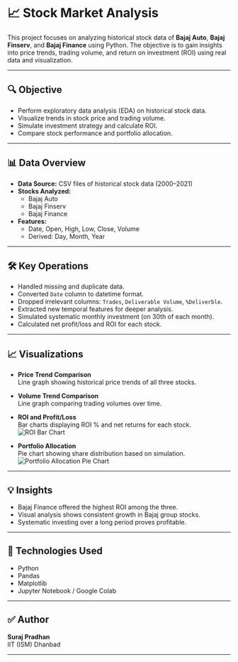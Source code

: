 # 📈 Stock Market Analysis

This project focuses on analyzing historical stock data of **Bajaj Auto**, **Bajaj Finserv**, and **Bajaj Finance** using Python. The objective is to gain insights into price trends, trading volume, and return on investment (ROI) using real data and visualization.

---

## 🔍 Objective

- Perform exploratory data analysis (EDA) on historical stock data.
- Visualize trends in stock price and trading volume.
- Simulate investment strategy and calculate ROI.
- Compare stock performance and portfolio allocation.

---

## 📊 Data Overview

- **Data Source:** CSV files of historical stock data (2000–2021)
- **Stocks Analyzed:**
  - Bajaj Auto
  - Bajaj Finserv
  - Bajaj Finance
- **Features:**
  - Date, Open, High, Low, Close, Volume
  - Derived: Day, Month, Year

---

## 🛠️ Key Operations

- Handled missing and duplicate data.
- Converted `Date` column to datetime format.
- Dropped irrelevant columns: `Trades`, `Deliverable Volume`, `%Deliverble`.
- Extracted new temporal features for deeper analysis.
- Simulated systematic monthly investment (on 30th of each month).
- Calculated net profit/loss and ROI for each stock.

---

## 📈 Visualizations

- **Price Trend Comparison**  
  Line graph showing historical price trends of all three stocks.
  
- **Volume Trend Comparison**  
  Line graph comparing trading volumes over time.

- **ROI and Profit/Loss**  
  Bar charts displaying ROI % and net returns for each stock.  
  ![ROI Bar Chart](./roi_bar_chart.png)

- **Portfolio Allocation**  
  Pie chart showing share distribution based on simulation.  
  ![Portfolio Allocation Pie Chart](./portfolio_pie_chart.png)

---

## 💡 Insights

- Bajaj Finance offered the highest ROI among the three.
- Visual analysis shows consistent growth in Bajaj group stocks.
- Systematic investing over a long period proves profitable.

---

## 🧠 Technologies Used

- Python
- Pandas
- Matplotlib
- Jupyter Notebook / Google Colab

---

## ✅ Author

**Suraj Pradhan**  
IIT (ISM) Dhanbad  

---
